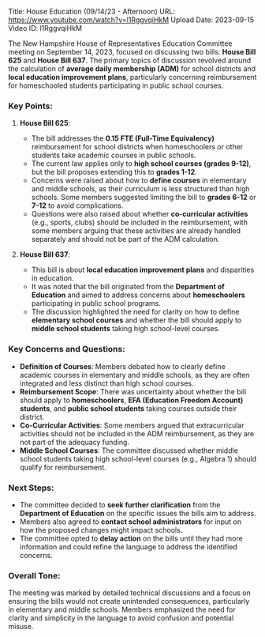 Title: House Education (09/14/23 - Afternoon)
URL: https://www.youtube.com/watch?v=l1RggvqiHkM
Upload Date: 2023-09-15
Video ID: l1RggvqiHkM

The New Hampshire House of Representatives Education Committee meeting on September 14, 2023, focused on discussing two bills: **House Bill 625** and **House Bill 637**. The primary topics of discussion revolved around the calculation of **average daily membership (ADM)** for school districts and **local education improvement plans**, particularly concerning reimbursement for homeschooled students participating in public school courses.

### Key Points:
1. **House Bill 625**:
   - The bill addresses the **0.15 FTE (Full-Time Equivalency)** reimbursement for school districts when homeschoolers or other students take academic courses in public schools.
   - The current law applies only to **high school courses (grades 9-12)**, but the bill proposes extending this to **grades 1-12**.
   - Concerns were raised about how to **define courses** in elementary and middle schools, as their curriculum is less structured than high schools. Some members suggested limiting the bill to **grades 6-12** or **7-12** to avoid complications.
   - Questions were also raised about whether **co-curricular activities** (e.g., sports, clubs) should be included in the reimbursement, with some members arguing that these activities are already handled separately and should not be part of the ADM calculation.

2. **House Bill 637**:
   - This bill is about **local education improvement plans** and disparities in education.
   - It was noted that the bill originated from the **Department of Education** and aimed to address concerns about **homeschoolers** participating in public school programs.
   - The discussion highlighted the need for clarity on how to define **elementary school courses** and whether the bill should apply to **middle school students** taking high school-level courses.

### Key Concerns and Questions:
- **Definition of Courses**: Members debated how to clearly define academic courses in elementary and middle schools, as they are often integrated and less distinct than high school courses.
- **Reimbursement Scope**: There was uncertainty about whether the bill should apply to **homeschoolers**, **EFA (Education Freedom Account) students**, and **public school students** taking courses outside their district.
- **Co-Curricular Activities**: Some members argued that extracurricular activities should not be included in the ADM reimbursement, as they are not part of the adequacy funding.
- **Middle School Courses**: The committee discussed whether middle school students taking high school-level courses (e.g., Algebra 1) should qualify for reimbursement.

### Next Steps:
- The committee decided to **seek further clarification** from the **Department of Education** on the specific issues the bills aim to address.
- Members also agreed to **contact school administrators** for input on how the proposed changes might impact schools.
- The committee opted to **delay action** on the bills until they had more information and could refine the language to address the identified concerns.

### Overall Tone:
The meeting was marked by detailed technical discussions and a focus on ensuring the bills would not create unintended consequences, particularly in elementary and middle schools. Members emphasized the need for clarity and simplicity in the language to avoid confusion and potential misuse.